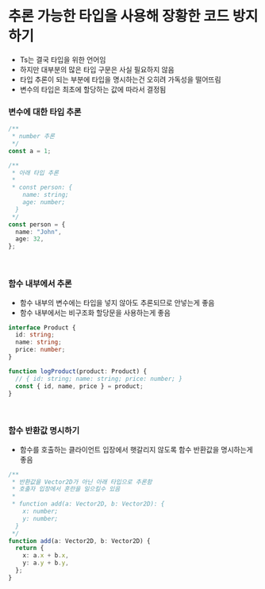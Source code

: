 # 추론 가능한 타입을 사용해 장황한 코드 방지하기

- Ts는 결국 타입을 위한 언어임
- 하지만 대부분의 많은 타입 구문은 사실 필요하지 않음
- 타입 추론이 되는 부분에 타입을 명시하는건 오히려 가독성을 떨어뜨림
- 변수의 타입은 최초에 할당하는 값에 따라서 결정됨

### 변수에 대한 타입 추론

```ts
/**
 * number 추론
 */
const a = 1;

/**
 * 아래 타입 추론
 * 
 * const person: {
    name: string;
    age: number;
  }
 */
const person = {
  name: "John",
  age: 32,
};
```

<br/>

### 함수 내부에서 추론

- 함수 내부의 변수에는 타입을 넣지 않아도 추론되므로 안넣는게 좋음
- 함수 내부에서는 비구조화 할당문을 사용하는게 좋음

```ts
interface Product {
  id: string;
  name: string;
  price: number;
}

function logProduct(product: Product) {
  // { id: string; name: string; price: number; }
  const { id, name, price } = product;
}
```

<br/>

### 함수 반환값 명시하기

- 함수를 호출하는 클라이언트 입장에서 햇갈리지 않도록 함수 반환값을 명시하는게 좋음

```ts
/**
 * 반환값을 Vector2D가 아닌 아래 타입으로 추론함
 * 호출자 입장에서 혼란을 일으킬수 있음
 * 
 * function add(a: Vector2D, b: Vector2D): {
    x: number;
    y: number;
  }
 */
function add(a: Vector2D, b: Vector2D) {
  return {
    x: a.x + b.x,
    y: a.y + b.y,
  };
}
```
